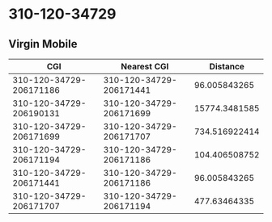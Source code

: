 # 310-120-34729
## Virgin Mobile


| CGI | Nearest CGI | Distance |
|-----|-------------|----------|
| 310-120-34729-206171186 | 310-120-34729-206171441 | 96.005843265 |
| 310-120-34729-206190131 | 310-120-34729-206171699 | 15774.3481585 |
| 310-120-34729-206171699 | 310-120-34729-206171707 | 734.516922414 |
| 310-120-34729-206171194 | 310-120-34729-206171186 | 104.406508752 |
| 310-120-34729-206171441 | 310-120-34729-206171186 | 96.005843265 |
| 310-120-34729-206171707 | 310-120-34729-206171194 | 477.63464335 |
